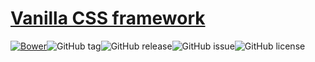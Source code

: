 # [Vanilla CSS framework](http://gitscrum.github.io/Slim/)
[![Bower](https://img.shields.io/bower/v/Slim.svg?style=flat-square)]()![GitHub tag](https://img.shields.io/github/tag/GitScrum/Slim.svg?style=flat-square)![GitHub release](https://img.shields.io/github/release/GitScrum/Slim.svg?style=flat-square)![GitHub issue](https://img.shields.io/github/issues/GitScrum/Slim.svg?style=flat-square)![GitHub license](https://img.shields.io/github/license/GitScrum/Slim.svg?style=flat-square)
